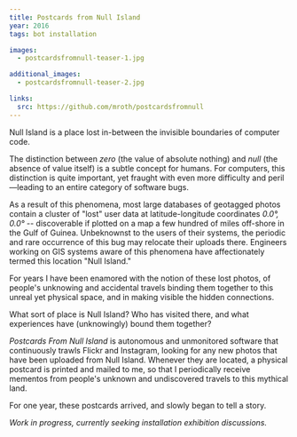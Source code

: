```yaml
---
title: Postcards from Null Island
year: 2016
tags: bot installation

images:
  - postcardsfromnull-teaser-1.jpg

additional_images:
  - postcardsfromnull-teaser-2.jpg

links:
  src: https://github.com/mroth/postcardsfromnull
---
```


Null Island is a place lost in-between the invisible boundaries of computer code.

The distinction between _zero_ (the value of absolute nothing) and _null_ (the absence of value itself) is a subtle concept for humans. For computers, this distinction is quite important, yet fraught with even more difficulty and peril—leading to an entire category of software bugs.

As a result of this phenomena, most large databases of geotagged photos contain a cluster of "lost" user data at latitude-longitude coordinates _0.0°, 0.0°_ -- discoverable if plotted on a map a few hundred of miles off-shore in the Gulf of Guinea. Unbeknownst to the users of their systems, the periodic and rare occurrence of this bug may relocate their uploads there. Engineers working on GIS systems aware of this phenomena have affectionately termed this location "Null Island."

For years I have been enamored with the notion of these lost photos, of people's unknowing and accidental travels binding them together to this unreal yet physical space, and in making visible the hidden connections.

What sort of place is Null Island? Who has visited there, and what experiences have (unknowingly) bound them together?

_Postcards From Null Island_ is autonomous and unmonitored software that continuously trawls Flickr and Instagram, looking for any new photos that have been uploaded from Null Island. Whenever they are located, a physical postcard is printed and mailed to me, so that I periodically receive mementos from people's unknown and undiscovered travels to this mythical land.

For one year, these postcards arrived, and slowly began to tell a story.

_Work in progress, currently seeking installation exhibition discussions._
